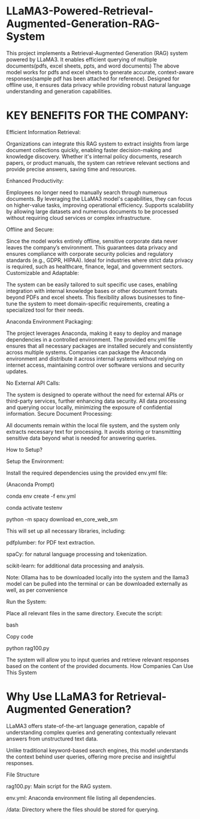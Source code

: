 # LLaMA3-Powered-Retrieval-Augmented-Generation-RAG-System
This project implements a Retrieval-Augmented Generation (RAG) system powered by LLaMA3. It enables efficient querying of multiple documents(pdfs, excel sheets, ppts, and word documents) The above model works for pdfs and excel sheets to generate accurate, context-aware responses(sample pdf has been attached for reference). Designed for offline use, it ensures data privacy while providing robust natural language understanding and generation capabilities.

# KEY BENEFITS FOR THE COMPANY:

Efficient Information Retrieval:

Organizations can integrate this RAG system to extract insights from large document collections quickly, enabling faster decision-making and knowledge discovery.
Whether it's internal policy documents, research papers, or product manuals, the system can retrieve relevant sections and provide precise answers, saving time and resources.

Enhanced Productivity:

Employees no longer need to manually search through numerous documents. By leveraging the LLaMA3 model's capabilities, they can focus on higher-value tasks, improving operational efficiency.
Supports scalability by allowing large datasets and numerous documents to be processed without requiring cloud services or complex infrastructure.

Offline and Secure:

Since the model works entirely offline, sensitive corporate data never leaves the company’s environment. This guarantees data privacy and ensures compliance with corporate security policies and regulatory standards (e.g., GDPR, HIPAA).
Ideal for industries where strict data privacy is required, such as healthcare, finance, legal, and government sectors.
Customizable and Adaptable:

The system can be easily tailored to suit specific use cases, enabling integration with internal knowledge bases or other document formats beyond PDFs and excel sheets.
This flexibility allows businesses to fine-tune the system to meet domain-specific requirements, creating a specialized tool for their needs.

Anaconda Environment Packaging:

The project leverages Anaconda, making it easy to deploy and manage dependencies in a controlled environment. The provided env.yml file ensures that all necessary packages are installed securely and consistently across multiple systems.
Companies can package the Anaconda environment and distribute it across internal systems without relying on internet access, maintaining control over software versions and security updates.

No External API Calls:

The system is designed to operate without the need for external APIs or third-party services, further enhancing data security. All data processing and querying occur locally, minimizing the exposure of confidential information.
Secure Document Processing:

All documents remain within the local file system, and the system only extracts necessary text for processing. It avoids storing or transmitting sensitive data beyond what is needed for answering queries.

How to Setup?

Setup the Environment:

Install the required dependencies using the provided env.yml file:

(Anaconda Prompt)

conda env create -f env.yml

conda activate testenv

python -m spacy download en_core_web_sm

This will set up all necessary libraries, including:

pdfplumber: for PDF text extraction.

spaCy: for natural language processing and tokenization.

scikit-learn: for additional data processing and analysis.

Note: Ollama has to be downloaded locally into the system and the llama3 model can be pulled into the terminal or can be downloaded externally as well, as per convenience

Run the System:

Place all relevant files in the same directory.
Execute the script:

bash

Copy code

python rag100.py

The system will allow you to input queries and retrieve relevant responses based on the content of the provided documents.
How Companies Can Use This System

# Why Use LLaMA3 for Retrieval-Augmented Generation?

LLaMA3 offers state-of-the-art language generation, capable of understanding complex queries and generating contextually relevant answers from unstructured text data.

Unlike traditional keyword-based search engines, this model understands the context behind user queries, offering more precise and insightful responses.

File Structure

rag100.py: Main script for the RAG system.

env.yml: Anaconda environment file listing all dependencies.

/data: Directory where the files should be stored for querying.
